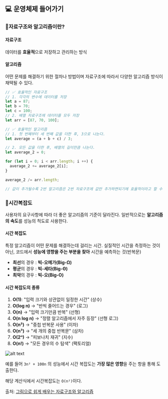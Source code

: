 ## 💻 운영체제 들어가기

### 📌자료구조와 알고리즘이란?

#### 자료구조
데이터를 **효율적**으로 저장하고 관리하는 방식

#### 알고리즘
어떤 문제를 해결하기 위한 절차나 방법이며 자료구조에 따라서 다양한 알고리즘 방식이 채택될 수 있다.

```javascript
// ✅ 효율적인 자료구조
// 1. 각각의 변수에 데이터를 저장
let a = 87;
let b = 70;
let c = 100;
// 2. 배열 자료구조에 데이터를 모두 저장
let arr = [87, 70, 100];

// ✅ 효율적인 알고리즘
// 1. 첫 번째부터 세 번째 값을 더한 후, 3으로 나눈다.
let average = (a + b + c) / 3;

// 2. 모든 값을 더한 후, 배열의 길이만큼 나눈다.
let average_2 = 0;

for (let i = 0; i < arr.length; i ++) {
  average_2 += average_2[i];
}

average_2 /= arr.length;

// 값이 추가될수록 2번 알고리즘은 2번 자료구조에 값만 추가하면되기에 효율적이라고 할 수 있다.
```

### 📌시간복잡도

사용자의 요구사항에 따라 더 좋은 알고리즘의 기준이 달라진다.
일반적으로는 **알고리즘의 속도**를 성능의 척도로 사용한다.

#### 시간 복잡도
특정 알고리즘이 어떤 문제를 해결하는데 걸리는 시간.
실질적인 시간을 측정하는 것이 아닌, 코드에서 **성능에 영향을 주는 부분을 찾아** 시간을 예측하는 것(반복문)

- **최선**의 경우 : **빅-오메가(Big-Ω)**
- **평균**의 경우 : **빅-세타(Big-Θ)**
- **최악**의 경우 : **빅-오(Big-O)**

#### 시간 복잡도의 종류
1. **O(1)**: "입력 크기와 상관없이 일정한 시간" (상수)
2. **O(log n)** → "반씩 줄어드는 경우" (로그)
3. **O(n)** → "입력 크기만큼 반복" (선형)
4. **O(n log n)** → "정렬 알고리즘에서 자주 등장" (선형 로그)
5. **O(n²)** → "중첩 반복문 사용" (이차)
6. **O(n³)** → "세 개의 중첩 반복문" (삼차)
7. **O(2ⁿ)** → "피보나치 재귀" (지수)
8. **O(n!)** → "모든 경우의 수 탐색" (팩토리얼)

![alt text](시간_복잡도.png)

예를 들어 `3n² + 100n` 의 성능에서 시간 복잡도는 **가장 많은 영향**을 주는 항을 통해 도출한다.

해당 계산식에서 시간복잡도는 `O(n²)`이다.

출처: [그림으로 쉽게 배우는 자료구조와 알고리즘](https://www.inflearn.com/course/%EC%9E%90%EB%A3%8C%EA%B5%AC%EC%A1%B0-%EC%95%8C%EA%B3%A0%EB%A6%AC%EC%A6%98-%EA%B8%B0%EB%B3%B8/dashboard)